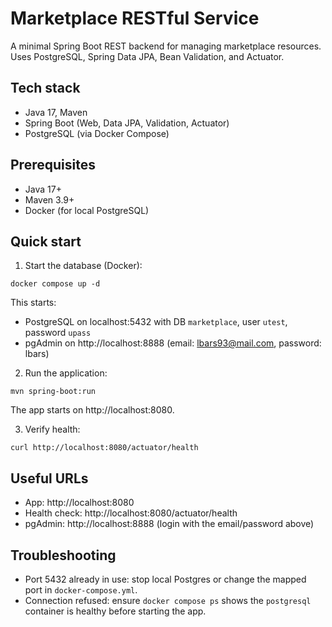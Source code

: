 # Marketplace RESTful Service

A minimal Spring Boot REST backend for managing marketplace resources. Uses PostgreSQL, Spring Data JPA, Bean Validation, and Actuator.

## Tech stack
- Java 17, Maven
- Spring Boot (Web, Data JPA, Validation, Actuator)
- PostgreSQL (via Docker Compose)

## Prerequisites
- Java 17+
- Maven 3.9+
- Docker (for local PostgreSQL)

## Quick start
1) Start the database (Docker):
```
docker compose up -d
```
This starts:
- PostgreSQL on localhost:5432 with DB `marketplace`, user `utest`, password `upass`
- pgAdmin on http://localhost:8888 (email: lbars93@mail.com, password: lbars)

2) Run the application:
```
mvn spring-boot:run
```
The app starts on http://localhost:8080.

3) Verify health:
```
curl http://localhost:8080/actuator/health
```

## Useful URLs
- App: http://localhost:8080
- Health check: http://localhost:8080/actuator/health
- pgAdmin: http://localhost:8888 (login with the email/password above)

## Troubleshooting
- Port 5432 already in use: stop local Postgres or change the mapped port in `docker-compose.yml`.
- Connection refused: ensure `docker compose ps` shows the `postgresql` container is healthy before starting the app.
